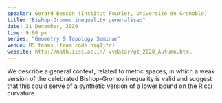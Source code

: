 ```yaml
---
speaker: Gerard Besson (Institut Fourier, Université de Grenoble) 
title: "Bishop-Gromov inequality generalised"
date: 21 December, 2020
time: 9:00 pm
series: "Geometry & Topology Seminar"
venue: MS teams (team code hiq1jfr)
website: http://math.iisc.ac.in/~vvdatar/gt_2020_Autumn.html
---
```


We describe a general context, related to metric spaces, in which a weak version of the celebrated Bishop-Gromov inequality is valid and 
suggest that this could serve of a synthetic version of a lower bound on the Ricci curvature.
